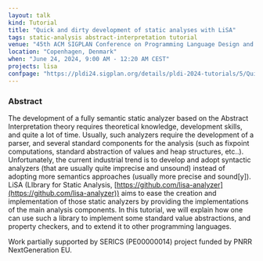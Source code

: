 ```yaml
---
layout: talk
kind: Tutorial
title: "Quick and dirty development of static analyses with LiSA"
tags: static-analysis abstract-interpretation tutorial
venue: "45th ACM SIGPLAN Conference on Programming Language Design and Implementation (PLDI 2024)"
location: "Copenhagen, Denmark"
when: "June 24, 2024, 9:00 AM - 12:20 AM CEST"
projects: lisa
confpage: "https://pldi24.sigplan.org/details/pldi-2024-tutorials/5/Quick-and-dirty-development-of-static-analyses-with-LiSA"
---
```


### Abstract

The development of a fully semantic static analyzer based on the Abstract Interpretation theory requires theoretical knowledge, development skills, and quite a lot of time. Usually, such analyzers require the development of a parser, and several standard components for the analysis (such as fixpoint computations, standard abstraction of values and heap structures, etc..). Unfortunately, the current industrial trend is to develop and adopt syntactic analyzers (that are usually quite imprecise and unsound) instead of adopting more semantics approaches (usually more precise and sound[y]). LiSA (LIbrary for Static Analysis, [https://github.com/lisa-analyzer](https://github.com/lisa-analyzer)) aims to ease the creation and implementation of those static analyzers by providing the implementations of the main analysis components. In this tutorial, we will explain how one can use such a library to implement some standard value abstractions, and property checkers, and to extend it to other programming languages.

Work partially supported by SERICS (PE00000014) project funded by PNRR NextGeneration EU.
